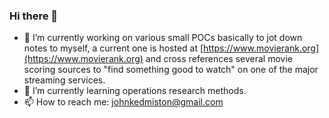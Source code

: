 ### Hi there 👋

- 🔭 I’m currently working on various small POCs basically to jot down notes to myself, a current one is hosted at [https://www.movierank.org](https://www.movierank.org) and cross references several movie scoring sources to "find something good to watch" on one of the major streaming services.
- 🌱 I’m currently learning operations research methods. 
- 📫 How to reach me: johnkedmiston@gmail.com

 
<!--
**jkedmiston/jkedmiston** is a ✨ _special_ ✨ repository because its `README.md` (this file) appears on your GitHub profile.

Here are some ideas to get you started:

- 🔭 I’m currently working on ...
- ⚡ Fun fact: ...
- 👯 I’m looking to collaborate on ...
- 🤔 I’m looking for help with ...
- 💬 Ask me about ...

- 😄 Pronouns: ...

-->
